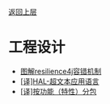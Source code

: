 [返回上层](../index)
# 工程设计
* [图解resilience4j容错机制](图解resilience4j容错机制)
* [[译]HAL-超文本应用语言]([译]HAL-超文本应用语言)
* [[译]按功能（特性）分包]([译]按功能（特性）分包)
